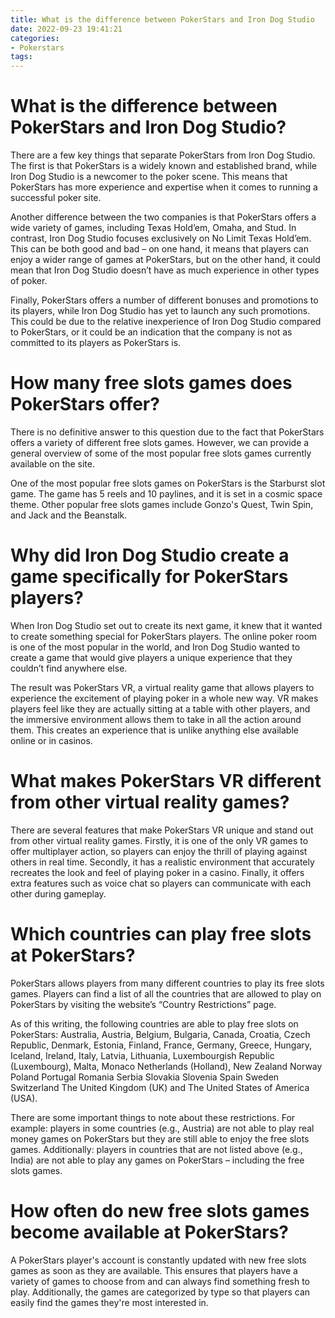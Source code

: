 ```yaml
---
title: What is the difference between PokerStars and Iron Dog Studio
date: 2022-09-23 19:41:21
categories:
- Pokerstars
tags:
---
```



#  What is the difference between PokerStars and Iron Dog Studio?

There are a few key things that separate PokerStars from Iron Dog Studio. The first is that PokerStars is a widely known and established brand, while Iron Dog Studio is a newcomer to the poker scene. This means that PokerStars has more experience and expertise when it comes to running a successful poker site.

Another difference between the two companies is that PokerStars offers a wide variety of games, including Texas Hold’em, Omaha, and Stud. In contrast, Iron Dog Studio focuses exclusively on No Limit Texas Hold’em. This can be both good and bad – on one hand, it means that players can enjoy a wider range of games at PokerStars, but on the other hand, it could mean that Iron Dog Studio doesn’t have as much experience in other types of poker.

Finally, PokerStars offers a number of different bonuses and promotions to its players, while Iron Dog Studio has yet to launch any such promotions. This could be due to the relative inexperience of Iron Dog Studio compared to PokerStars, or it could be an indication that the company is not as committed to its players as PokerStars is.

#  How many free slots games does PokerStars offer?

There is no definitive answer to this question due to the fact that PokerStars offers a variety of different free slots games. However, we can provide a general overview of some of the most popular free slots games currently available on the site.

One of the most popular free slots games on PokerStars is the Starburst slot game. The game has 5 reels and 10 paylines, and it is set in a cosmic space theme. Other popular free slots games include Gonzo's Quest, Twin Spin, and Jack and the Beanstalk.

#  Why did Iron Dog Studio create a game specifically for PokerStars players?

When Iron Dog Studio set out to create its next game, it knew that it wanted to create something special for PokerStars players. The online poker room is one of the most popular in the world, and Iron Dog Studio wanted to create a game that would give players a unique experience that they couldn’t find anywhere else.

The result was PokerStars VR, a virtual reality game that allows players to experience the excitement of playing poker in a whole new way. VR makes players feel like they are actually sitting at a table with other players, and the immersive environment allows them to take in all the action around them. This creates an experience that is unlike anything else available online or in casinos.

# What makes PokerStars VR different from other virtual reality games?

There are several features that make PokerStars VR unique and stand out from other virtual reality games. Firstly, it is one of the only VR games to offer multiplayer action, so players can enjoy the thrill of playing against others in real time. Secondly, it has a realistic environment that accurately recreates the look and feel of playing poker in a casino. Finally, it offers extra features such as voice chat so players can communicate with each other during gameplay.

#  Which countries can play free slots at PokerStars?

PokerStars allows players from many different countries to play its free slots games. Players can find a list of all the countries that are allowed to play on PokerStars by visiting the website’s “Country Restrictions” page.

As of this writing, the following countries are able to play free slots on PokerStars: Australia, Austria, Belgium, Bulgaria, Canada, Croatia, Czech Republic, Denmark, Estonia, Finland, France, Germany, Greece, Hungary, Iceland, Ireland, Italy, Latvia, Lithuania, Luxembourgish Republic (Luxembourg), Malta, Monaco Netherlands (Holland), New Zealand Norway Poland Portugal Romania Serbia Slovakia Slovenia Spain Sweden Switzerland The United Kingdom (UK) and The United States of America (USA).

There are some important things to note about these restrictions. For example: players in some countries (e.g., Austria) are not able to play real money games on PokerStars but they are still able to enjoy the free slots games. Additionally: players in countries that are not listed above (e.g., India) are not able to play any games on PokerStars – including the free slots games.

#  How often do new free slots games become available at PokerStars?

A PokerStars player's account is constantly updated with new free slots games as soon as they are available. This ensures that players have a variety of games to choose from and can always find something fresh to play. Additionally, the games are categorized by type so that players can easily find the games they're most interested in.
